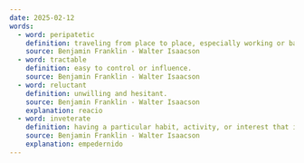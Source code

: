 ```yaml
---
date: 2025-02-12
words:
  - word: peripatetic
    definition: traveling from place to place, especially working or based in various places for relatively short periods.
    source: Benjamin Franklin - Walter Isaacson 
  - word: tractable
    definition: easy to control or influence.
    source: Benjamin Franklin - Walter Isaacson 
  - word: reluctant
    definition: unwilling and hesitant.
    source: Benjamin Franklin - Walter Isaacson 
    explanation: reacio
  - word: inveterate
    definition: having a particular habit, activity, or interest that is long-established and unlikely to change.
    source: Benjamin Franklin - Walter Isaacson 
    explanation: empedernido 
---
```

